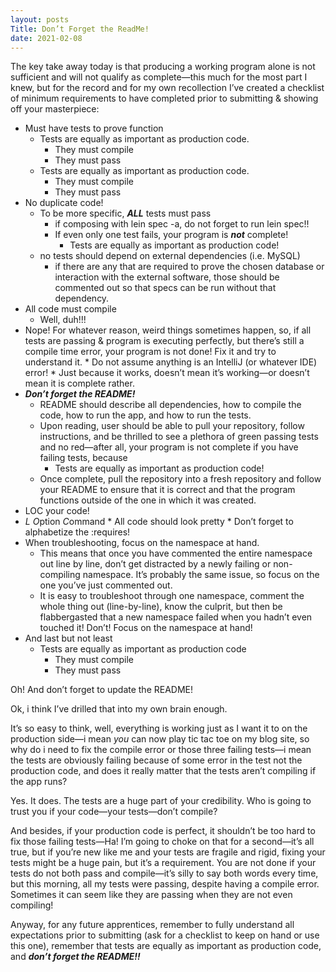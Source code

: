 ```yaml
---
layout: posts
Title: Don’t Forget the ReadMe!
date: 2021-02-08
---
```


The key take away today is that producing a working program alone is not sufficient and will not qualify as complete—this much for the most part I knew, but for the record and for my own recollection I’ve created a checklist of minimum requirements to have completed prior to submitting & showing off your masterpiece:

*	Must have tests to prove function
	*	Tests are equally as important as production code.
		*	They must compile
		*	They must pass
	*	Tests are equally as important as production code.
		*	They must compile
		*	They must pass
*	No duplicate code! 
	*	To be more specific, ***ALL*** tests must pass
		* 	if composing with lein spec -a, do not forget to run lein spec!!
		*	If even only one test fails, your program is ***not*** complete!
			*	Tests are equally as important as production code!
	*	no tests should depend on external dependencies (i.e. MySQL)
		*	if there are any that are required to prove the chosen database or interaction with the external software, those should be commented out so that specs can be run without that dependency.
*	All code must compile
	*	Well, duh!!!
*	Nope!  For whatever reason, weird things sometimes happen, so, if all tests are passing & program is executing perfectly, but there’s still a compile time error, your program is not done!  Fix it and try to understand it.
		*	Do not assume anything is an IntelliJ (or whatever IDE) error!
		*	Just because it works, doesn’t mean it’s working—or doesn’t mean it is complete rather.
*	***Don’t forget the README!***
	*	README should describe all dependencies, how to compile the code, how to run the app, and how to run the tests.
	*	Upon reading, user should be able to pull your repository, follow instructions, and be thrilled to see a plethora of green passing tests and no red—after all, your program is not complete if you have failing tests, because
		*	Tests are equally as important as production code!
	*	Once complete, pull the repository into a fresh repository and follow your README to ensure that it is correct and that the program functions outside of the one in which it was created.
*	LOC your code!
*	*L* *O*ption *C*ommand 
		*	All code should look pretty
		*	Don’t forget to alphabetize the :requires!
*	When troubleshooting, focus on the namespace at hand.
	*	This means that once you have commented the entire namespace out line by line, don’t get distracted by a newly failing or non-compiling namespace.  It’s probably the same issue, so focus on the one you’ve just commented out.  
	*	It is easy to troubleshoot through one namespace, comment the whole thing out (line-by-line), know the culprit, but then be flabbergasted that a new namespace failed when you hadn’t even touched it!
		Don’t!  Focus on the namespace at hand!
*	And last but not least
	*	Tests are equally as important as production code
		*	They must compile
		*	They must pass

Oh!  And don’t forget to update the README!  

Ok, i think I’ve drilled that into my own brain enough.

It’s so easy to think, well, everything is working just as I want it to on the production side—i mean *you* can now play tic tac toe on my blog site, so why do i need to fix the compile error or those three failing tests—i mean the tests are obviously failing because of some error in the test not the production code, and does it really matter that the tests aren’t compiling if the app runs?

Yes.  It does.  The tests are a huge part of your credibility.  Who is going to trust you if your code—your tests—don’t compile?

 And besides, if your production code is perfect, it shouldn’t be too hard to fix those failing tests—Ha! I’m going to choke on that for a second—it’s all true, but if you’re new like me and your tests are fragile and rigid, fixing your tests might be a huge pain, but it’s a requirement.  You are not done if your tests do not both pass and compile—it’s silly to say both words every time, but this morning, all my tests were passing, despite having a compile error.  Sometimes it can seem like they are passing when they are not even compiling!

Anyway, for any future apprentices, remember to fully understand all expectations prior to submitting (ask for a checklist to keep on hand or use this one), remember that tests are equally as important as production code, and ***don’t forget the README!!***

